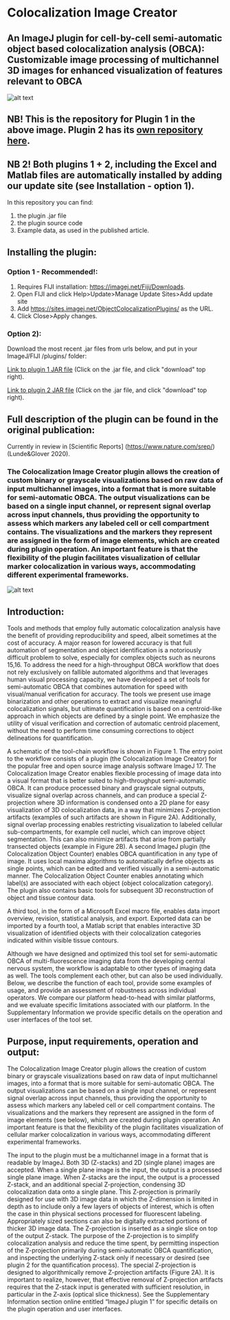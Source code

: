 # Colocalization Image Creator
## An ImageJ plugin for cell-by-cell semi-automatic object based colocalization analysis (OBCA): Customizable image processing of multichannel 3D images for enhanced visualization of features relevant to OBCA
![alt text](https://github.com/Anders-Lunde/Colocalization_Image_Creator/blob/master/Plugin%20overview.png "Plugin overview")

## NB! This is the repository for Plugin 1 in the above image. Plugin 2 has its [own repository here](https://github.com/Anders-Lunde/Colocalization_Object_Counter).
## NB 2! Both plugins 1 + 2, including the Excel and Matlab files are automatically installed by adding our update site (see Installation - option 1).

In this repository you can find:
1. the plugin .jar file
2. the plugin source code
3. Example data, as used in the published article.


## Installing the plugin:
### Option 1 - Recommended!: 
1. Requires FIJI installation: https://imagej.net/Fiji/Downloads.
2. Open FIJI and click Help>Update>Manage Update Sites>Add update site
3. Add https://sites.imagej.net/ObjectColocalizationPlugins/ as the URL. 
4. Click Close>Apply changes.

### Option 2):
Download the most recent .jar files from urls below, and put in your ImageJ/FIJI /plugins/ folder:

[Link to plugin 1 JAR file](https://github.com/Anders-Lunde/Colocalization_Image_Creator/tree/master/jar-file) (Click on the .jar file, and click "download" top right).

[Link to plugin 2 JAR file](https://github.com/Anders-Lunde/Colocalization_Object_Counter/tree/master/jar-file) (Click on the .jar file, and click "download" top right).


## Full description of the plugin can be found in the original publication:
Currently in review in [Scientific Reports] (https://www.nature.com/srep/) (Lunde&Glover 2020).



### The Colocalization Image Creator plugin allows the creation of custom binary or grayscale visualizations based on raw data of input multichannel images, into a format that is more suitable for semi-automatic OBCA. The output visualizations can be based on a single input channel, or represent signal overlap across input channels, thus providing the opportunity to assess which markers any labeled cell or cell compartment contains. The visualizations and the markers they represent are assigned in the form of image elements, which are created during plugin operation. An important feature is that the flexibility of the plugin facilitates visualization of cellular marker colocalization in various ways, accommodating different experimental frameworks.

![alt text](https://github.com/Anders-Lunde/Colocalization_Image_Creator/blob/master/Example.jpg "Colocalization Image Creator example")

## Introduction:

Tools and methods that employ fully automatic colocalization analysis have the benefit of providing reproducibility and speed, albeit sometimes at the cost of accuracy. A major reason for lowered accuracy is that full automation of segmentation and object identification is a notoriously difficult problem to solve, especially for complex objects such as neurons 15,16. To address the need for a high-throughput OBCA workflow that does not rely exclusively on fallible automated algorithms and that leverages human visual processing capacity, we have developed a set of tools for semi-automatic OBCA that combines automation for speed with visual/manual verification for accuracy. The tools we present use image binarization and other operations to extract and visualize meaningful colocalization signals, but ultimate quantification is based on a centroid-like approach in which objects are defined by a single point. We emphasize the utility of visual verification and correction of automatic centroid placement, without the need to perform time consuming corrections to object delineations for quantification.

A schematic of the tool-chain workflow is shown in Figure 1. The entry point to the workflow consists of a plugin (the Colocalization Image Creator) for the popular free and open source image analysis software ImageJ 17. The Colocalization Image Creator enables flexible processing of image data into a visual format that is better suited to high-throughput semi-automatic OBCA. It can produce processed binary and grayscale signal outputs, visualize signal overlap across channels, and can produce a special Z-projection where 3D information is condensed onto a 2D plane for easy visualization of 3D colocalization data, in a way that minimizes Z-projection artifacts (examples of such artifacts are shown in Figure 2A). Additionally, signal overlap processing enables restricting visualization to labeled cellular sub-compartments, for example cell nuclei, which can improve object segmentation. This can also minimize artifacts that arise from partially transected objects (example in Figure 2B). 
A second ImageJ plugin (the Colocalization Object Counter) enables OBCA quantification in any type of image. It uses local maxima algorithms to automatically define objects as single points, which can be edited and verified visually in a semi-automatic manner. The Colocalization Object Counter enables annotating which label(s) are associated with each object (object colocalization category). The plugin also contains basic tools for subsequent 3D reconstruction of object and tissue contour data.

A third tool, in the form of a Microsoft Excel macro file, enables data import overview, revision, statistical analysis, and export. Exported data can be imported by a fourth tool, a Matlab script that enables interactive 3D visualization of identified objects with their colocalization categories indicated within visible tissue contours.

Although we have designed and optimized this tool set for semi-automatic OBCA of multi-fluorescence imaging data from the developing central nervous system, the workflow is adaptable to other types of imaging data as well. The tools complement each other, but can also be used individually. Below, we describe the function of each tool, provide some examples of usage, and provide an assessment of robustness across individual operators. We compare our platform head-to-head with similar platforms, and we evaluate specific limitations associated with our platform. In the Supplementary Information we provide specific details on the operation and user interfaces of the tool set.

## Purpose, input requirements, operation and output:

The Colocalization Image Creator plugin allows the creation of custom binary or grayscale visualizations based on raw data of input multichannel images, into a format that is more suitable for semi-automatic OBCA. The output visualizations can be based on a single input channel, or represent signal overlap across input channels, thus providing the opportunity to assess which markers any labeled cell or cell compartment contains. The visualizations and the markers they represent are assigned in the form of image elements (see below), which are created during plugin operation. An important feature is that the flexibility of the plugin facilitates visualization of cellular marker colocalization in various ways, accommodating different experimental frameworks.

The input to the plugin must be a multichannel image in a format that is readable by ImageJ. Both 3D (Z-stacks) and 2D (single plane) images are accepted. When a single plane image is the input, the output is a processed single plane image. When Z-stacks are the input, the output is a processed Z-stack, and an additional special Z-projection, condensing 3D colocalization data onto a single plane. This Z-projection is primarily designed for use with 3D image data in which the Z-dimension is limited in depth as to include only a few layers of objects of interest, which is often the case in thin physical sections processed for fluorescent labeling. Appropriately sized sections can also be digitally extracted portions of thicker 3D image data. The Z-projection is inserted as a single slice on top of the output Z-stack. The purpose of the Z-projection is to simplify colocalization analysis and reduce the time spent, by permitting inspection of the Z-projection primarily during semi-automatic OBCA quantification, and inspecting the underlying Z-stack only if necessary or desired (see plugin 2 for the quantification process). The special Z-projection is designed to algorithmically remove Z-projection artifacts (Figure 2A). It is important to realize, however, that effective removal of Z-projection artifacts requires that the Z-stack input is generated with sufficient resolution, in particular in the Z-axis (optical slice thickness). See the Supplementary Information section online entitled “ImageJ plugin 1” for specific details on the plugin operation and user interfaces.

